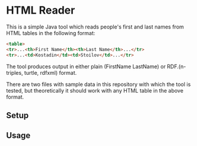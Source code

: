# HTML Reader

This is a simple Java tool which reads people's first and last names from HTML tables in the following format:

```html
<table>
<tr>...<th>First Name</th><th>Last Name</th>...</tr>
<tr>...<td>Kostadin</td><td>Stoilov</td>...</tr>
```
The tool produces output in either plain (FirstName LastName) or RDF.(n-triples, turtle, rdfxml) format.

There are two files with sample data in this repository with which the tool is tested, but theoretically it should work with any HTML table in the above format.

## Setup


## Usage






